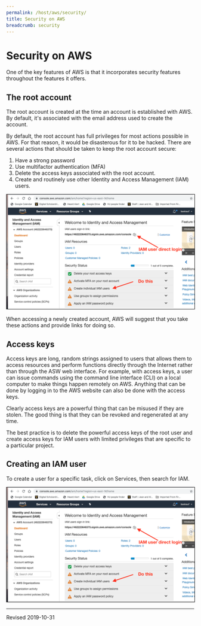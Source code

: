 ```yaml
---
permalink: /host/aws/security/
title: Security on AWS
breadcrumb: security
---
```


# Security on AWS

One of the key features of AWS is that it incorporates security features throughout the features it offers.

## The root account

The root account is created at the time an account is established with AWS.  By default, it's associated with the email address used to create the account.

By default, the root account has full privileges for most actions possible in AWS.  For that reason, it would be disasterous for it to be hacked.  There are several actions that should be taken to keep the root account secure:

1. Have a strong password
2. Use multifactor authentication (MFA)
3. Delete the access keys associated with the root account.
4. Create and routinely use other Identity and Access Management (IAM) users.

<img src="images/security.png" style="border:1px solid black">

When accessing a newly created account, AWS will suggest that you take these actions and provide links for doing so.

## Access keys

Access keys are long, random strings assigned to users that allows them to access resources and perform functions directly through the Internet rather than through the ASW web interface.  For example, with access keys, a user can issue commands using the command line interface (CLI) on a local computer to make things happen remotely on AWS.  Anything that can be done by logging in to the AWS website can also be done with the access keys.  

Clearly access keys are a powerful thing that can be misused if they are stolen.  The good thing is that they can be revoked and regenerated at any time.  

The best practice is to delete the powerful access keys of the root user and create access keys for IAM users with limited privileges that are specific to a particular project. 

## Creating an IAM user

To create a user for a specific task, click on Services, then search for IAM.  

<img src="images/security.png" style="border:1px solid black">



----
Revised 2019-10-31
